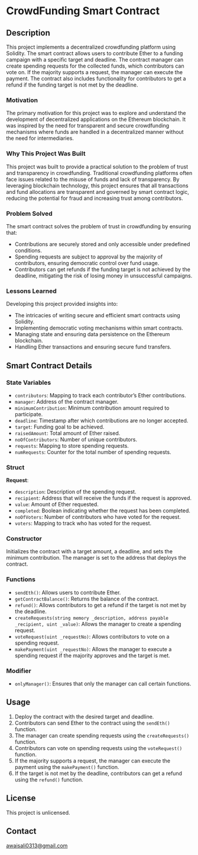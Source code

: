 # CrowdFunding Smart Contract

## Description

This project implements a decentralized crowdfunding platform using Solidity. The smart contract allows users to contribute Ether to a funding campaign with a specific target and deadline. The contract manager can create spending requests for the collected funds, which contributors can vote on. If the majority supports a request, the manager can execute the payment. The contract also includes functionality for contributors to get a refund if the funding target is not met by the deadline.

### Motivation

The primary motivation for this project was to explore and understand the development of decentralized applications on the Ethereum blockchain. It was inspired by the need for transparent and secure crowdfunding mechanisms where funds are handled in a decentralized manner without the need for intermediaries.

### Why This Project Was Built

This project was built to provide a practical solution to the problem of trust and transparency in crowdfunding. Traditional crowdfunding platforms often face issues related to the misuse of funds and lack of transparency. By leveraging blockchain technology, this project ensures that all transactions and fund allocations are transparent and governed by smart contract logic, reducing the potential for fraud and increasing trust among contributors.

### Problem Solved

The smart contract solves the problem of trust in crowdfunding by ensuring that:
- Contributions are securely stored and only accessible under predefined conditions.
- Spending requests are subject to approval by the majority of contributors, ensuring democratic control over fund usage.
- Contributors can get refunds if the funding target is not achieved by the deadline, mitigating the risk of losing money in unsuccessful campaigns.

### Lessons Learned

Developing this project provided insights into:
- The intricacies of writing secure and efficient smart contracts using Solidity.
- Implementing democratic voting mechanisms within smart contracts.
- Managing state and ensuring data persistence on the Ethereum blockchain.
- Handling Ether transactions and ensuring secure fund transfers.

## Smart Contract Details

### State Variables

- `contributors`: Mapping to track each contributor’s Ether contributions.
- `manager`: Address of the contract manager.
- `minimumContribution`: Minimum contribution amount required to participate.
- `deadline`: Timestamp after which contributions are no longer accepted.
- `target`: Funding goal to be achieved.
- `raisedAmount`: Total amount of Ether raised.
- `noOfContributors`: Number of unique contributors.
- `requests`: Mapping to store spending requests.
- `numRequests`: Counter for the total number of spending requests.

### Struct

**Request**:
- `description`: Description of the spending request.
- `recipient`: Address that will receive the funds if the request is approved.
- `value`: Amount of Ether requested.
- `completed`: Boolean indicating whether the request has been completed.
- `noOfVoters`: Number of contributors who have voted for the request.
- `voters`: Mapping to track who has voted for the request.

### Constructor

Initializes the contract with a target amount, a deadline, and sets the minimum contribution. The manager is set to the address that deploys the contract.

### Functions

- `sendEth()`: Allows users to contribute Ether.
- `getContractBalance()`: Returns the balance of the contract.
- `refund()`: Allows contributors to get a refund if the target is not met by the deadline.
- `createRequests(string memory _description, address payable _recipient, uint _value)`: Allows the manager to create a spending request.
- `voteRequest(uint _requestNo)`: Allows contributors to vote on a spending request.
- `makePayment(uint _requestNo)`: Allows the manager to execute a spending request if the majority approves and the target is met.

### Modifier

- `onlyManager()`: Ensures that only the manager can call certain functions.

## Usage

1. Deploy the contract with the desired target and deadline.
2. Contributors can send Ether to the contract using the `sendEth()` function.
3. The manager can create spending requests using the `createRequests()` function.
4. Contributors can vote on spending requests using the `voteRequest()` function.
5. If the majority supports a request, the manager can execute the payment using the `makePayment()` function.
6. If the target is not met by the deadline, contributors can get a refund using the `refund()` function.

## License

This project is unlicensed. 

## Contact

awaisali0313@gmail.com

